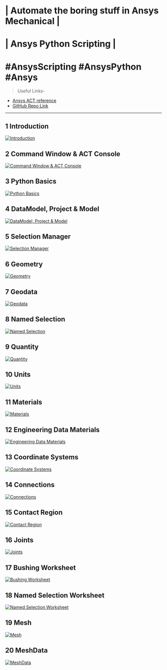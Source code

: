# | Automate the boring stuff in Ansys Mechanical |

# | Ansys Python Scripting |

# #AnsysScripting #AnsysPython #Ansys

> Useful Links-

* [Ansys ACT reference](https://storage.ansys.com/corp/ACT_Reference_Guide_doc_v180/)
* [GitHub Repo Link](https://github.com/Amrit-Hub/Automate-the-boring-stuff-in-Ansys-Mechanical-Scripting)

---

## 1 Introduction

[![Introduction](http://img.youtube.com/vi/ycD8B1HuQSg/0.jpg)](https://www.youtube.com/watch?v=ycD8B1HuQSg)

## 2 Command Window & ACT Console

[![Command Window & ACT Console](http://img.youtube.com/vi/VGLIXkH8q3o/0.jpg)](https://www.youtube.com/watch?v=VGLIXkH8q3o)

## 3 Python Basics

[![Python Basics](http://img.youtube.com/vi/BH545xRXh_k/0.jpg)](https://www.youtube.com/watch?v=BH545xRXh_k)

## 4 DataModel, Project & Model

[![DataModel, Project & Model](http://img.youtube.com/vi/__WLUjFMzJE/0.jpg)](https://www.youtube.com/watch?v=__WLUjFMzJE)

## 5 Selection Manager

[![Selection Manager](http://img.youtube.com/vi/X1QCCcmn32o/0.jpg)](https://www.youtube.com/watch?v=X1QCCcmn32o)

## 6 Geometry

[![Geometry](http://img.youtube.com/vi/0OCBK_SGBj4/0.jpg)](https://www.youtube.com/watch?v=0OCBK_SGBj4)

## 7 Geodata

[![Geodata](http://img.youtube.com/vi/V6sd9EsW4jg/0.jpg)](https://www.youtube.com/watch?v=V6sd9EsW4jg)

## 8 Named Selection

[![Named Selection](http://img.youtube.com/vi/agOJPpISCcI/0.jpg)](https://www.youtube.com/watch?v=agOJPpISCcI)

## 9 Quantity

[![Quantity](http://img.youtube.com/vi/OwkIUkvUZPk/0.jpg)](https://www.youtube.com/watch?v=OwkIUkvUZPk)

## 10 Units

[![Units](http://img.youtube.com/vi/rsefko6TX1A/0.jpg)](https://www.youtube.com/watch?v=rsefko6TX1A)

## 11 Materials

[![Materials](http://img.youtube.com/vi/95sPC85Isog/0.jpg)](https://www.youtube.com/watch?v=95sPC85Isog)

## 12 Engineering Data Materials

[![Engineering Data Materials](http://img.youtube.com/vi/8RlDzhMPjEk/0.jpg)](https://www.youtube.com/watch?v=8RlDzhMPjEk)

## 13 Coordinate Systems

[![Coordinate Systems](http://img.youtube.com/vi/fjf14KC8Xxk/0.jpg)](https://www.youtube.com/watch?v=fjf14KC8Xxk)

## 14 Connections

[![Connections](http://img.youtube.com/vi/P0WwNjca1xM/0.jpg)](https://www.youtube.com/watch?v=P0WwNjca1xM)

## 15 Contact Region

[![Contact Region](http://img.youtube.com/vi/BPlw5_hPJvI/0.jpg)](https://www.youtube.com/watch?v=BPlw5_hPJvI)

## 16 Joints

[![Joints](http://img.youtube.com/vi/bzhvb4JdYR4/0.jpg)](https://www.youtube.com/watch?v=bzhvb4JdYR4)

## 17 Bushing Worksheet

[![Bushing Worksheet](http://img.youtube.com/vi/EqWLwHzuvxY/0.jpg)](https://www.youtube.com/watch?v=EqWLwHzuvxY)

## 18 Named Selection Worksheet

[![Named Selection Worksheet](http://img.youtube.com/vi/TTsR_c8Q7hY/0.jpg)](https://www.youtube.com/watch?v=TTsR_c8Q7hY)

## 19 Mesh

[![Mesh](http://img.youtube.com/vi/yvAvor0HQYI/0.jpg)](https://www.youtube.com/watch?v=yvAvor0HQYI)

## 20 MeshData

[![MeshData](http://img.youtube.com/vi/ULfu9VLe5Yk/0.jpg)](https://www.youtube.com/watch?v=ULfu9VLe5Yk)
